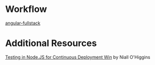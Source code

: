Workflow
====

[angular-fullstack](workflow/angular-fullstack.md)

Additional Resources
====

[Testing in Node.JS for Continuous
 Deployment Win](workflow/node.js-testing-for-continuous-deployment-win.pdf) by Niall O'Higgins